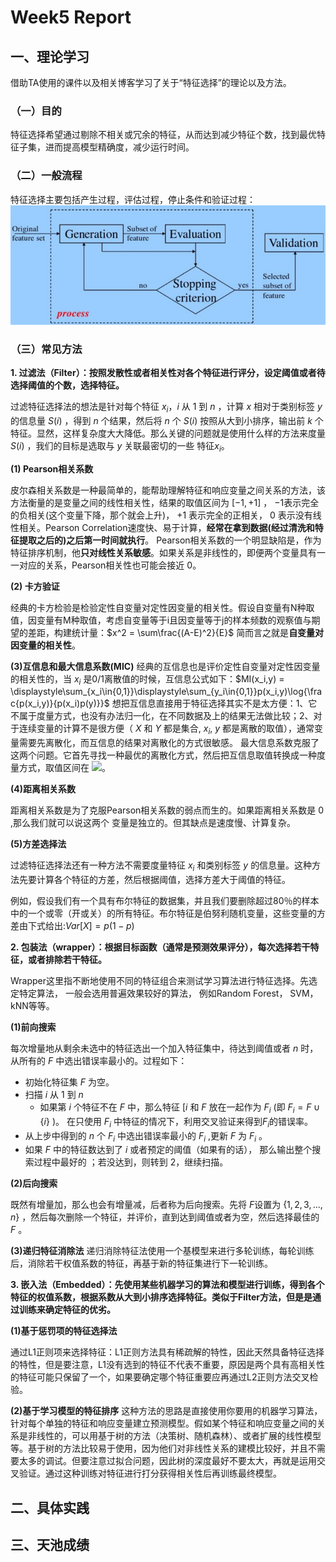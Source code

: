 
# Week5 Report

## 一、理论学习
借助TA使用的课件以及相关博客学习了关于“特征选择”的理论以及方法。

### （一）目的
特征选择希望通过剔除不相关或冗余的特征，从而达到减少特征个数，找到最优特征子集，进而提高模型精确度，减少运行时间。

### （二）一般流程
特征选择主要包括产生过程，评估过程，停止条件和验证过程：
![特征选择的过程 ( M. Dash and H. Liu 1997 )](./images/week5/1.jpg)

### （三）常见方法
**1. 过滤法（Filter）：按照发散性或者相关性对各个特征进行评分，设定阈值或者待选择阈值的个数，选择特征。**

过滤特征选择法的想法是针对每个特征 $x_i$，$i$ 从 $1$ 到 $n$ ，计算 $x$ 相对于类别标签 $y$ 的信息量 $S(i)$ ，得到 $n$ 个结果，然后将 $n$ 个 $S(i)$ 按照从大到小排序，输出前 $k$ 个特征。显然，这样复杂度大大降低。那么关键的问题就是使用什么样的方法来度量  $S(i)$ ，我们的目标是选取与 $y$ 关联最密切的一些 特征$x_i$。

**(1) Pearson相关系数**

皮尔森相关系数是一种最简单的，能帮助理解特征和响应变量之间关系的方法，该方法衡量的是变量之间的线性相关性，结果的取值区间为 $[-1, +1]$ ， $-1$表示完全的负相关(这个变量下降，那个就会上升)， $+1$ 表示完全的正相关， $0$ 表示没有线性相关。Pearson Correlation速度快、易于计算，**经常在拿到数据(经过清洗和特征提取之后的)之后第一时间就执行**。
Pearson相关系数的一个明显缺陷是，作为特征排序机制，他**只对线性关系敏感**。如果关系是非线性的，即便两个变量具有一一对应的关系，Pearson相关性也可能会接近 $0$。

**(2) 卡方验证**

经典的卡方检验是检验定性自变量对定性因变量的相关性。假设自变量有N种取值，因变量有M种取值，考虑自变量等于i且因变量等于j的样本频数的观察值与期望的差距，构建统计量：$x^2 = \sum\frac{(A-E)^2}{E}$
简而言之就是**自变量对因变量的相关性**。

**(3)互信息和最大信息系数(MIC)**
经典的互信息也是评价定性自变量对定性因变量的相关性的，当 $x_i$ 是0/1离散值的时候，互信息公式如下：$MI(x_i,y) = \displaystyle\sum_{x_i\in{0,1}}\displaystyle\sum_{y_i\in{0,1}}p(x_i,y)\log{\frac{p(x_i,y)}{p(x_i)p(y)}}$
想把互信息直接用于特征选择其实不是太方便：1、它不属于度量方式，也没有办法归一化，在不同数据及上的结果无法做比较；2、对于连续变量的计算不是很方便（ $X$ 和 $Y$ 都是集合, $x_i$, $y$ 都是离散的取值），通常变量需要先离散化，而互信息的结果对离散化的方式很敏感。
最大信息系数克服了这两个问题。它首先寻找一种最优的离散化方式，然后把互信息取值转换成一种度量方式，取值区间在 ![](http://latex.codecogs.com/gif.latex?\[0,1])。

**(4)距离相关系数**

距离相关系数是为了克服Pearson相关系数的弱点而生的。如果距离相关系数是 0 ,那么我们就可以说这两个
变量是独立的。但其缺点是速度慢、计算复杂。

**(5)方差选择法**

过滤特征选择法还有一种方法不需要度量特征 $x_i$ 和类别标签 $y$ 的信息量。这种方法先要计算各个特征的方差，然后根据阈值，选择方差大于阈值的特征。

例如，假设我们有一个具有布尔特征的数据集，并且我们要删除超过80％的样本中的一个或零（开或关）的所有特征。布尔特征是伯努利随机变量，这些变量的方差由下式给出:$Var[X] = p(1-p)$

**2. 包装法（wrapper）：根据目标函数（通常是预测效果评分），每次选择若干特征，或者排除若干特征。**

Wrapper这里指不断地使用不同的特征组合来测试学习算法进行特征选择。先选定特定算法， 一般会选用普遍效果较好的算法， 例如Random Forest， SVM， kNN等等。

**(1)前向搜索**

每次增量地从剩余未选中的特征选出一个加入特征集中，待达到阈值或者 $n$ 时，从所有的 $F$ 中选出错误率最小的。过程如下：
- 初始化特征集 $F$ 为空。
- 扫描 $i$ 从 $1$ 到 $n$
    - 如果第 $i$ 个特征不在 $F$ 中，那么特征 [$i$ 和 $F$ 放在一起作为 $F_i$ (即 $F_i = F\cup\{i\}$ )。
在只使用 $F_i$ 中特征的情况下，利用交叉验证来得到$F_i$的错误率。
- 从上步中得到的 $n$ 个 $F_i$ 中选出错误率最小的 $F_i$ ,更新 $F$ 为 $F_i$ 。
- 如果 $F$ 中的特征数达到了 $i$ 或者预定的阈值（如果有的话），
那么输出整个搜索过程中最好的 ；若没达到，则转到 2，继续扫描。

**(2)后向搜索**

既然有增量加，那么也会有增量减，后者称为后向搜索。先将 $F$设置为 $\{1,2,3,...,n\}$ ，然后每次删除一个特征，并评价，直到达到阈值或者为空，然后选择最佳的 $F$ 。

**(3)递归特征消除法**
递归消除特征法使用一个基模型来进行多轮训练，每轮训练后，消除若干权值系数的特征，再基于新的特征集进行下一轮训练。

**3. 嵌入法（Embedded）：先使用某些机器学习的算法和模型进行训练，得到各个特征的权值系数，根据系数从大到小排序选择特征。类似于Filter方法，但是是通过训练来确定特征的优劣。**

**(1)基于惩罚项的特征选择法**

通过L1正则项来选择特征：L1正则方法具有稀疏解的特性，因此天然具备特征选择的特性，但是要注意，L1没有选到的特征不代表不重要，原因是两个具有高相关性的特征可能只保留了一个，如果要确定哪个特征重要应再通过L2正则方法交叉检验。

**(2)基于学习模型的特征排序**
这种方法的思路是直接使用你要用的机器学习算法，针对每个单独的特征和响应变量建立预测模型。假如某个特征和响应变量之间的关系是非线性的，可以用基于树的方法（决策树、随机森林）、或者扩展的线性模型等。基于树的方法比较易于使用，因为他们对非线性关系的建模比较好，并且不需要太多的调试。但要注意过拟合问题，因此树的深度最好不要太大，再就是运用交叉验证。通过这种训练对特征进行打分获得相关性后再训练最终模型。


## 二、具体实践

## 三、天池成绩